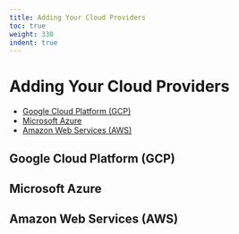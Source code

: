 ```yaml
---
title: Adding Your Cloud Providers
toc: true
weight: 330
indent: true
---
```

# Adding Your Cloud Providers

* [Google Cloud Platform (GCP)](#google-cloud-platform-gcp)
* [Microsoft Azure](#microsoft-azure)
* [Amazon Web Services (AWS)](#amazon-web-services-aws)

## Google Cloud Platform (GCP)

## Microsoft Azure

## Amazon Web Services (AWS)